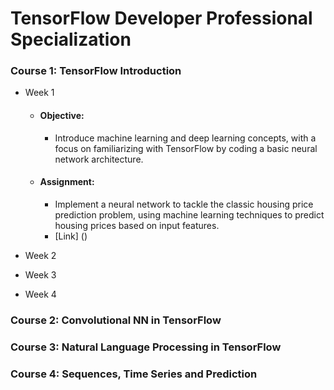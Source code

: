 # TensorFlow Developer Professional Specialization

### Course 1: TensorFlow Introduction
- Week 1
  - #### Objective:
    - Introduce machine learning and deep learning concepts, with a focus on familiarizing with TensorFlow by coding a basic neural network architecture. 
  - #### Assignment:
    - Implement a neural network to tackle the classic housing price prediction problem, using machine learning techniques to predict housing prices based on input features.
    - [Link] ()
- Week 2
 
- Week 3
    
- Week 4
    

### Course 2: Convolutional NN in TensorFlow

### Course 3: Natural Language Processing in TensorFlow

### Course 4: Sequences, Time Series and Prediction 
